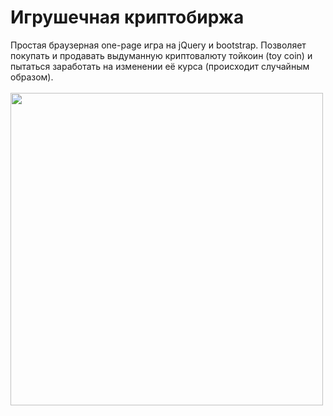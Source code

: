 # Игрушечная криптобиржа
Простая браузерная one-page игра на jQuery и bootstrap. Позволяет покупать и продавать выдуманную криптовалюту тойкоин (toy coin) и пытаться заработать на изменении её курса (происходит случайным образом).
<br><br>
<img src="https://raw.githubusercontent.com/prickly-u/toy_cryptoexchange/master/screen.png" width="500">

